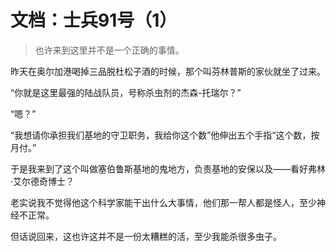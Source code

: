 # 文档：士兵91号（1）

> 也许来到这里并不是一个正确的事情。

 昨天在奥尔加港喝掉三品脱杜松子酒的时候，那个叫芬林普斯的家伙就坐了过来。

“你就是这里最强的陆战队员，号称杀虫剂的杰森-托瑞尔？”

“嗯？”

“我想请你承担我们基地的守卫职务，我给你这个数”他伸出五个手指“这个数，按月付。”

 于是我来到了这个叫做塞伯鲁斯基地的鬼地方，负责基地的安保以及——看好弗林·艾尔德奇博士？

老实说我不觉得他这个科学家能干出什么大事情，他们那一帮人都是怪人，至少神经不正常。

但话说回来，这也许这并不是一份太糟糕的活，至少我能杀很多虫子。